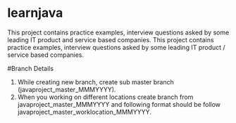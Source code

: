 # learnjava
This project contains practice examples, interview questions asked by some leading IT product and service based companies.
This project contains practice examples, interview questions asked by some leading IT product / service based companies.

#Branch Details
1. While creating new branch, create sub master branch (javaproject_master_MMMYYYY).
2. When you working on different locations create branch from javaproject_master_MMMYYYY and following format should be follow javaproject_master_worklocation_MMMYYYY.

